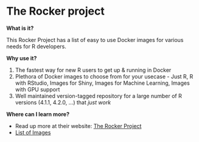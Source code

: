 # The Rocker project

**What is it?**

This Rocker Project has a list of easy to use Docker images for various needs for R developers. 

**Why use it?**

1. The fastest way for new R users to get up & running in Docker
2. Plethora of Docker images to choose from for your usecase - Just R, R with RStudio, Images for Shiny, Images for Machine Learning, Images with GPU support
3. Well maintained version-tagged repository for a large number of R versions (4.1.1, 4.2.0, ...) that _just work_

**Where can I learn more?**

- Read up more at their website: [The Rocker Project](https://www.rocker-project.org)
- [List of Images](https://www.rocker-project.org/images/)

